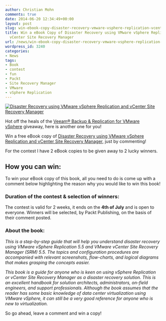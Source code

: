 ```yaml
---
author: Christian Mohn
comments: true
date: 2014-06-20 12:34:49+00:00
layout: post
slug: win-ebook-copy-disaster-recovery-vmware-vsphere-replication-vcenter-site-recovery-manager
title: Win a eBook Copy of Disaster Recovery using VMware vSphere Replication and
  vCenter Site Recovery Manager
url: /news/win-ebook-copy-disaster-recovery-vmware-vsphere-replication-vcenter-site-recovery-manager/
wordpress_id: 3240
categories:
- News
tags:
- Book
- contest
- fun
- Packt
- Site Recovery Manager
- VMware
- vSphere Replication
---
```


[![Disaster Recovery using VMware vSphere Replication and vCenter Site Recovery Manager](/img/DisasterRecoveryUsingVMwarevSphereReplication.png#floatright)](http://bit.ly/1kosrhz)

Hot off the heals of the [Veeam® Backup & Replication for VMware vSphere](http://bit.ly/1qvBypQ) giveaway, here is another one for you!
<!--more-->

Win a free eBook copy of [Disaster Recovery using VMware vSphere Replication and vCenter Site Recovery Manager](http://bit.ly/1kosrhz), just by commenting!



For the contest I have 2 eBook copies to be given away to 2 lucky winners.



## How you can win:



To win your eBook copy of this book, all you need to do is come up with a comment below highlighting the reason why you would like to win this book!



### Duration of the contest & selection of winners:



The contest is valid for 2 weeks, it ends on the **4th of July** and is open to everyone. Winners will be selected, by Packt Publishing, on the basis of their comment posted.



### About the book:



_This is a step-by-step guide that will help you understand disaster recovery using VMware vSphere Replication 5.5 and VMware vCenter Site Recovery Manager (SRM) 5.5. The topics and configuration procedures are accompanied with relevant screenshots, flow-charts, and logical diagrams that makes grasping the concepts easier._

_This book is a guide for anyone who is keen on using vSphere Replication or vCenter Site Recovery Manager as a disaster recovery solution. This is an excellent handbook for solution architects, administrators, on-field engineers, and support professionals. Although the book assumes that the reader has some basic knowledge of data center virtualization using VMware vSphere, it can still be a very good reference for anyone who is new to virtualization._

So go ahead, leave a comment and win a copy!

